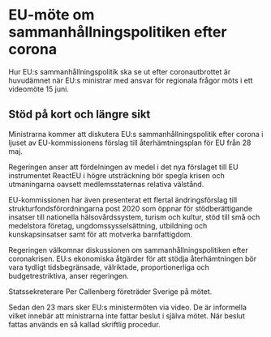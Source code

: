 # EU-möte om sammanhållningspolitiken efter corona

Hur EU:s sammanhållningspolitik ska se ut efter coronautbrottet är huvudämnet när EU:s ministrar med ansvar för regionala frågor möts i ett videomöte 15 juni.

## Stöd på kort och längre sikt

Ministrarna kommer att diskutera EU:s sammanhållningspolitik efter corona i ljuset av EU-kommissionens förslag till återhämtningsplan för EU från 28 maj.

Regeringen anser att fördelningen av medel i det nya förslaget till EU instrumentet ReactEU i högre utsträckning bör spegla krisen och utmaningarna oavsett medlemsstaternas relativa välstånd.

EU-kommissionen har även presenterat ett flertal ändringsförslag till strukturfondsförordningarna post 2020 som öppnar för stödberättigande insatser till nationella hälsovårdssystem, turism och kultur, stöd till små och medelstora företag, ungdomssysselsättning, utbildning och kunskapsinsatser samt för att motverka barnfattigdom.

Regeringen välkomnar diskussionen om sammanhållningspolitiken efter coronakrisen. EU:s ekonomiska åtgärder för att stödja återhämtningen bör vara tydligt tidsbegränsade, välriktade, proportionerliga och budgetrestriktiva, anser regeringen.

Statssekreterare Per Callenberg företräder Sverige på mötet.

Sedan den 23 mars sker EU:s ministermöten via video.
De är informella vilket innebär att ministrarna inte fattar beslut i själva mötet. När beslut fattas används en så kallad skriftlig procedur.
